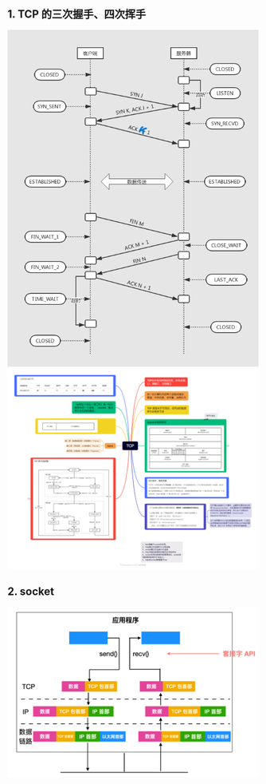 ## 1. TCP 的三次握手、四次挥手

![三次握手、四次挥手](./image/3-4.png)
![TCP](./image/TCP.png)

## 2. socket

![socket](./image/socket.png)
